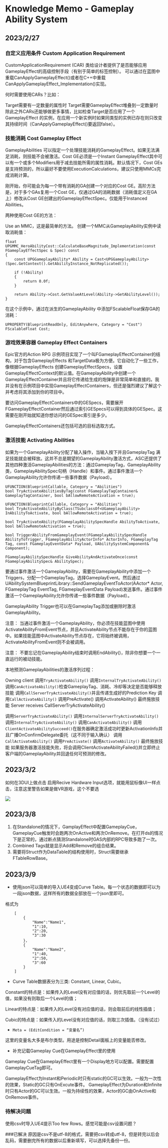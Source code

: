 # Knowledge Memo - Gameplay Ability System

## 2023/2/27

### 自定义应用条件 Custom Application Requirement
CustomApplicationRequirement (CAR) 类给设计者提供了是否能够应用GameplayEffect的高级控制手段（有别于简单的标签控制）。 可以通过在蓝图中重载CanApplyGameplayEffect()或者在C++中重载CanApplyGameplayEffect_Implementation()实现。

何时需要使用CARs？比如：

Target需要有一定数量的属性时
Target需要GameplayEffect堆叠到一定数量时
除此之外CARs还能够做更多事情，比如检查Target是否应用了一个GameplayEffect 的实例，在应用一个新实例时如果同类型的实例已存在则只改变其持续时间（CanApplyGameplayEffect()要返回false）。

### 技能消耗 Cost Gameplay Effect
GameplayAbilities 可以指定一个处理技能消耗的GameplayEffect。如果无法满足消耗，则技能不会被激活。Cost GE必须是一个Instant GameplayEffect其中可以有一个或多个Modifiers用于减去技能所需的属性消耗。默认情况下，Cost GEs是支持预测的，所以最好不要使用ExecutionCalculations，建议只使用MMCs完成消耗计算。

刚开始，你可能会为每一个带有消耗的GA创建一个对应的Cost GE。高阶方法是，对于多个GAs复用一个Cost GE，仅通过GA的消耗数据（消耗值定义在GA上）修改从Cost GE创建出的GameplayEffectSpec。仅能用于Instanced Abilities。

两种使用Cost GE的方法：
 
Use an MMC，这是最简单的方法。 创建一个MMC从GameplayAbility实例中读取消耗值：

    float UPGMMC_HeroAbilityCost::CalculateBaseMagnitude_Implementation(const FGameplayEffectSpec & Spec) const
    {
	    const UPGGameplayAbility* Ability = Cast<UPGGameplayAbility>(Spec.GetContext().GetAbilityInstance_NotReplicated());

		if (!Ability)
		{
			return 0.0f;
		}

		return Ability->Cost.GetValueAtLevel(Ability->GetAbilityLevel());
	}

在这个示例中，通过在派生的GameplayAbility 中添加FScalableFloat保存GA的消耗：

	UPROPERTY(BlueprintReadOnly, EditAnywhere, Category = "Cost")
	FScalableFloat Cost;

### 游戏效果容器 Gameplay Effect Containers
Epic官方的Action RPG 示例项目实现了一个叫FGameplayEffectContainer的结构，对于包含GameplayEffects 和TargetData极为方便。它自动化了一些工作，像根据GameplayEffects 创建GameplayEffectSpecs，设置GameplayEffectContext的默认值。在GameplayAbility中创建一个GameplayEffectContainer并且将它传递给生成的炮弹是非常简单和直接的。我并没有在示例项目中实现GameplayEffectContainers，但还是强烈建议了解这个并考虑将其添加到你的项目中。

要访问GameplayEffectContainers中的GESpecs，需要展开FGameplayEffectContainer然后通过索引GESpecs可以得到具体的GESpec。这需要在刚开始就知道你想访问的GESpec索引是多少。

GameplayEffectContainers还包括可选的目标选取方式。

### 激活技能 Activating Abilities
如果为一个GameplayAbility分配了输入操作，当输入按下并且GameplayTag 满足技能就会被释放。这并不总是期望的GameplayAbility激活方式，ASC还提供了其他四种激活GameplayAbilities的方法：通过GameplayTag，GameplayAbility类，GameplayAbilitySpec句柄（Handle）和事件。通过事件激活一个GameplayAbility允许你传递一些事件数据（Payload）。

	UFUNCTION(BlueprintCallable, Category = "Abilities")
	bool TryActivateAbilitiesByTag(const FGameplayTagContainer& GameplayTagContainer, bool bAllowRemoteActivation = true);
	
	UFUNCTION(BlueprintCallable, Category = "Abilities")
	bool TryActivateAbilityByClass(TSubclassOf<UGameplayAbility> InAbilityToActivate, bool bAllowRemoteActivation = true);
	
	bool TryActivateAbility(FGameplayAbilitySpecHandle AbilityToActivate, bool bAllowRemoteActivation = true);
	
	bool TriggerAbilityFromGameplayEvent(FGameplayAbilitySpecHandle AbilityToTrigger, FGameplayAbilityActorInfo* ActorInfo, FGameplayTag Tag, const FGameplayEventData* Payload, UAbilitySystemComponent& Component);
	
	FGameplayAbilitySpecHandle GiveAbilityAndActivateOnce(const FGameplayAbilitySpec& AbilitySpec);

要通过事件激活一个GameplayAbility，需要在GameplayAbility中添加一个Triggers，分配一个GameplayTag，选择GameplayEvent。然后通过UAbilitySystemBlueprintLibrary::SendGameplayEventToActor(AActor* Actor, FGameplayTag EventTag, FGameplayEventData Payload)发送事件。通过事件激活一个GameplayAbility允许你传递一些事件数据（Payload）。

GameplayAbility Trigger也可以在GameplayTag添加或删除时激活GameplayAbility。

注意： 当通过事件激活一个GameplayAbility，你必须在技能蓝图中使用ActivateAbilityFromEvent节点，并且ActivateAbility节点不能存在于你的蓝图中。如果技能蓝图中ActivateAbility节点存在，它将始终被调用，ActivateAbilityFromEvent则不会被调用。

注意： 不要忘记在GameplayAbility结束时调用EndAbility()，除非你想要一个一直运行的被动技能。

本地预测GameplayAbilities的激活序列过程：

Owning client 调用`TryActivateAbility()`
调用`InternalTryActivateAbility()`
调用`CanActivateAbility()`检查GameplayTag、消耗、冷却等决定是否能够释放技能
调用`CallServerTryActivateAbility()`并且传递生成好的Prediction Key
调用`CallActivateAbility()`
调用PreActivate()
调用ActivateAbility() 最终施放技能
Server receives CallServerTryActivateAbility()

调用```ServerTryActivateAbility()```
调用```InternalServerTryActivateAbility()```
调用```InternalTryActivateAbility()```
调用```CanActivateAbility()```
调用```ClientActivateAbilitySucceed()```在服务器确定激活成功时更新ActivationInfo并且广播OnConfirmDelegate委托（这不同于输入确认）
调用```CallActivateAbility()```
调用```PreActivate()```
调用```ActivateAbility()``` 最终施放技能
如果服务器激活技能失败，将会调用ClientActivateAbilityFailed()并立即终止客户端的GameplayAbility并回退任何可预测的修改。

## 2023/3/2
如何在3DUI上做点击
启用Recive Hardware Input选项，就能用鼠标像UI一样点击，注意这里警告如果是做VR游戏，这个不要选

![](https://pic2.zhimg.com/80/v2-505696ad26172782d613864986acb559_720w.webp)


## 2023/3/8
1. 在Standalone的情况下，GamplayEffect中配置GameplayCue，GameplayCue触发时会跑两次OnActive和两次OnRemove。在打开ds的情况下是正常的，通过断点猜测Standalone时GAS内部的RPC导致多跑了一次。
2. Combined Tags就是显示Add和Remove的组合结果。
3. 需要将Struct作为DataTable的结构使用时，Struct需要继承FTableRowBase。

## 2023/3/9
- 使用json可以简单的导入UE4变成Curve Table。每一个状态的数据即可以为一段json数据，这样所有的数据全部放在一个json里即可。

格式为
	
		[
			{
				"Name":"Name1",
				"1":10,
				"2":20,
				"3":30
			}，
			{
				"Name":"Name2",
				"1":40,
				"2":50,
				"3":60
			}
		]
	
- Curve Table数据表分为三类: Constant, Linear, Cubic。

Constant的特点是：如果传入的Level没有对应值的话，则优先取前一个Level的值，如果没有则取后一个Level的值；

Linear的特点是：如果传入的Level没有对应值的话，则会取前后的线性插值；

Cubic的特点是：如果传入的Level没有对应值的话，则取三次插值。（没有试过）

- `Meta = (EditCondition = “变量名”)`

这里的变量名大多是布尔类型。用途是控制Detail面板上的变量能否修改。

- 补充记载Gameplay Cue在GameplayEffect里的使用

Gameplay Cue在GameplayEffect里有一个Display地方可以配置。需要配置GameplayCueTag即可。

GameplayEffect为Instant和Periodic时只有static的GC可以生效。一般为一次性的效果，Static的GC只有OnExcute事件。
GameplayEffect为Duration和Infinite时只有Actor的GC可以生效。一般为持续性的效果，Actor的GC由OnActive和OnRemove事件。

### 待解决问题
使用csv时导入UE4提示Too few Rows。感觉可能是csv设置问题？

###已解决
原因是csv不是utf-8的格式，需要把csv转成utf-8，但是转完以后会乱码，需要删完所有的数据以后重新填写，可以选择先备份一份。
